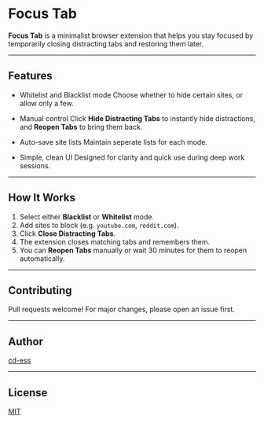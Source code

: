 # Focus Tab

**Focus Tab** is a minimalist browser extension that helps you stay focused by temporarily closing distracting tabs and restoring them later.

---

## Features

- Whitelist and Blacklist mode
	Choose whether to hide certain sites, or allow only a few.

- Manual control
	Click **Hide Distracting Tabs** to instantly hide distractions, and **Reopen Tabs** to bring them back.

- Auto-save site lists
	Maintain seperate lists for each mode.

- Simple, clean UI
	Designed for clarity and quick use during deep work sessions.

---

## How It Works

1. Select either **Blacklist** or **Whitelist** mode.
2. Add sites to block (e.g. `youtube.com`, `reddit.com`).
3. Click **Close Distracting Tabs**.
4. The extension closes matching tabs and remembers them.
5. You can **Reopen Tabs** manually or wait 30 minutes for them to reopen automatically.

---

## Contributing

Pull requests welcome! For major changes, please open an issue first.

---

## Author

[cd-ess](https://github.com/cd-ess)

---

## License

[MIT](LICENSE)
